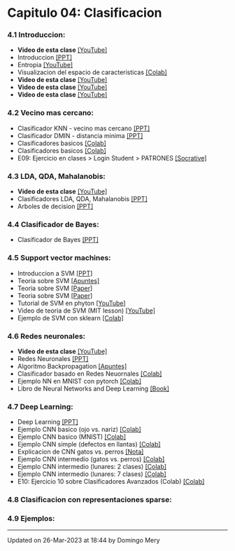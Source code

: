 
# Capitulo 04: Clasificacion
### 4.1 Introduccion:
* **Video de esta clase** [[YouTube]](https://youtu.be/OYrI_O7n5mE)
* Introduccion [[PPT]](https://github.com/domingomery/patrones/blob/master/clases/Cap04_Clasificacion/presentations/PAT04_intro.pptx)
* Entropia [[YouTube]](https://youtu.be/9r7FIXEAGvs)
* Visualizacion del espacio de caracteristicas [[Colab]](https://colab.research.google.com/drive/1sIxne6r2Zgs2_icfdYgsk8SoGSVHC_3B?usp=sharing)
* **Video de esta clase** [[YouTube]](https://youtu.be/gMUjrOFHYGQ)
* **Video de esta clase** [[YouTube]](https://youtu.be/HheWr3LVta4)
* **Video de esta clase** [[YouTube]](https://youtu.be/4iE5QzmR7V4)
### 4.2 Vecino mas cercano:
* Clasificador KNN - vecino mas cercano [[PPT]](https://github.com/domingomery/patrones/blob/master/clases/Cap04_Clasificacion/presentations/PAT04_KNN.pptx)
* Clasificador DMIN - distancia minima [[PPT]](https://github.com/domingomery/patrones/blob/master/clases/Cap04_Clasificacion/presentations/PAT04_dmin.pptx)
* Clasificadores basicos [[Colab]](https://colab.research.google.com/drive/1WszMhd3cFOMfrG9S5m8DyQwr3T9EneaT?usp=sharing)
* Clasificadores basicos [[Colab]](https://colab.research.google.com/drive/1WszMhd3cFOMfrG9S5m8DyQwr3T9EneaT?usp=sharing)
* E09: Ejercicio en clases > Login Student > PATRONES [[Socrative]](http://www.socrative.com)
### 4.3 LDA, QDA, Mahalanobis:
* **Video de esta clase** [[YouTube]](https://youtu.be/6nW43kyZUhY)
* Clasificadores LDA, QDA, Mahalanobis [[PPT]](https://github.com/domingomery/patrones/blob/master/clases/Cap04_Clasificacion/presentations/PAT04_LDA.pptx)
* Arboles de decision [[PPT]](https://github.com/domingomery/patrones/blob/master/clases/Cap04_Clasificacion/presentations/PAT04_Trees.pptx)
### 4.4 Clasificador de Bayes:
* Clasificador de Bayes [[PPT]](https://github.com/domingomery/patrones/blob/master/clases/Cap04_Clasificacion/presentations/PAT04_Bayes.pptx)
### 4.5 Support vector machines:
* Introduccion a SVM [[PPT]](https://github.com/domingomery/patrones/blob/master/clases/Cap04_Clasificacion/presentations/PAT04_SVM.pptx)
* Teoria sobre SVM [[Apuntes]](https://github.com/domingomery/patrones/blob/master/clases/Cap04_Clasificacion/presentations/PAT04_SVM_new.pdf)
* Teoria sobre SVM [[Paper]](https://github.com/domingomery/patrones/blob/master/clases/Cap04_Clasificacion/presentations/PAT04_SVM_Theory.pdf)
* Teoria sobre SVM [[Paper]](https://github.com/domingomery/patrones/blob/master/clases/Cap04_Clasificacion/papers/PAT04_SupportVectorMachines.pdf)
* Tutorial de SVM en phyton [[YouTube]](https://www.youtube.com/watch?v=N1vOgolbjSc)
* Video de teoria de SVM (MIT lesson) [[YouTube]](https://www.youtube.com/watch?v=_PwhiWxHK8o)
* Ejemplo de SVM con sklearn [[Colab]](https://colab.research.google.com/drive/1RNaQonOFa2gI0uAAIbmCAH1jaAXcTkP8?usp=sharing)
### 4.6 Redes neuronales:
* **Video de esta clase** [[YouTube]](https://youtu.be/GlMKLvTJ1e0)
* Redes Neuronales [[PPT]](https://github.com/domingomery/patrones/blob/master/clases/Cap04_Clasificacion/presentations/PAT04_NeuralNetworks.pptx)
* Algoritmo Backpropagation [[Apuntes]](https://github.com/domingomery/patrones/blob/master/clases/Cap04_Clasificacion/presentations/PAT04_BackPropagation.pdf)
* Clasificador basado en Redes Neuornales [[Colab]](https://colab.research.google.com/drive/1_xE4tTQwtyiE_9zjLkEssJMYTGytgZZg?usp=sharing)
* Ejemplo NN en MNIST con pytorch [[Colab]](https://colab.research.google.com/drive/1R_w3An79QAD6GBsOSMMCKqNIpZAYLSDu?usp=sharing)
* Libro de Neural Networks and Deep Learning [[Book]](https://link.springer.com/book/10.1007%2F978-3-319-94463-0)
### 4.7 Deep Learning:
* Deep Learning [[PPT]](https://github.com/domingomery/patrones/blob/master/clases/Cap04_Clasificacion/presentations/PAT04_DeepLearning.pptx)
* Ejemplo CNN basico (ojo vs. nariz) [[Colab]](https://colab.research.google.com/drive/14I4sEnSZYYGrejdSWpuxFX0CLSv4oJtK?usp=sharing)
* Ejemplo CNN basico (MNIST) [[Colab]](https://colab.research.google.com/drive/1wjPVq_qEBUcji_xdL96xEPDc1S1ivvTY?usp=sharing)
* Ejemplo CNN simple (defectos en llantas) [[Colab]](https://colab.research.google.com/drive/1OcZMT2CNOmxOyeOtNrfltD-7Q9P0DiOL?usp=sharing)
* Explicacion de CNN gatos vs. perros [[Nota]](https://www.kaggle.com/reukki/pytorch-cnn-tutorial-with-cats-and-dogs)
* Ejemplo CNN intermedio (gatos vs. perros) [[Colab]](https://colab.research.google.com/drive/1WO0sFZJxkwIVyD5IeYxs1jkI4nVseS4l?usp=sharing)
* Ejemplo CNN intermedio (lunares: 2 clases) [[Colab]](https://colab.research.google.com/drive/1KsNoo7FubANMD4DGRrwxj0oGMRTlSpss?usp=sharing)
* Ejemplo CNN intermedio (lunares: 7 clases) [[Colab]](https://colab.research.google.com/drive/1nxe41v2qmcTX-ofSt0hFy_-wYVLIdKs_?usp=sharing)
* E10: Ejercicio 10 sobre Clasificadores Avanzados (Colab) [[Colab]](https://colab.research.google.com/drive/xxxxxxxxxxxx)
### 4.8 Clasificacion con representaciones sparse:
### 4.9 Ejemplos:
---


Updated on 26-Mar-2023 at 18:44 by Domingo Mery
